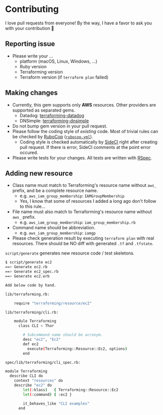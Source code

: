 # Contributing

I love pull requests from everyone! By the way, I have a favor to ask you with your contribution :bow:

## Reporting issue

- Please write your ...
  - platform (macOS, Linux, Windows, ...)
  - Ruby version
  - Terraforming version
  - Terraform version (if `terraform plan` failed)

## Making changes

- Currently, this gem supports only __AWS__ resources. Other providers are supported as separated gems.
  - Datadog: [terraforming-datadog](https://github.com/dtan4/terraforming-datadog)
  - DNSimple: [terraforming-dnsimple](https://github.com/dtan4/terraforming-dnsimple)
- Do not bump gem version in your pull request.
- Please follow the coding style of _existing_ code. Most of trivial rules can be checked by [RuboCop](https://github.com/bbatsov/rubocop) ([`rubocop.yml`](https://github.com/dtan4/terraforming/blob/master/.rubocop.yml)).
  - Coding style is checked automatically by [SideCI](https://sideci.com) right after creating pull request. If there is error, SideCI comments at the point error occured.
- Please write tests for your changes. All tests are written with [RSpec](http://rspec.info/).

## Adding new resource

- Class name must match to Terraforming's resource name without `aws_` prefix, and be a complete resource name.
  - e.g. `aws_iam_group_membership`: `IAMGroupMembership`
  - Yes, I know that some of resources I added a long ago don't follow to this rule...
- File name must also match to Terraforming's resource name without `aws_` prefix.
  - e.g. `aws_iam_group_membership`: `iam_group_membership.rb`
- Command name should be abbreviation.
  - e.g. `aws_iam_group_membership`: `iamgp`
- Please check generation result by executing `terraform plan` with real resources. There should be NO diff with generated `.tf` and `.tfstate`.

`script/generate` generates new resource code / test skeletons.

```bash
$ script/generate ec2
==> Generate ec2.rb
==> Generate ec2_spec.rb
==> Generate ec2.erb

Add below code by hand.

lib/terraforming.rb:

    require "terraforming/resource/ec2"

lib/terraforming/cli.rb:

    module Terraforming
      class CLI < Thor

        # Subcommand name should be acronym.
        desc "ec2", "Ec2"
        def ec2
          execute(Terraforming::Resource::Ec2, options)
        end

spec/lib/terraforming/cli_spec.rb:

module Terraforming
  describe CLI do
    context "resources" do
    describe "ec2" do
        let(:klass)   { Terraforming::Resource::Ec2
        let(:command) { :ec2 }

        it_behaves_like "CLI examples"
      end
```

